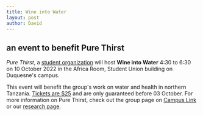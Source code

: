 ```yaml
---
title: Wine into Water  
layout: post
author: David
---
```

## an event to benefit Pure Thirst  
*Pure Thirst*, a [student organization](https://duq.campuslabs.com/engage/organization/duptc) will host **Wine into Water** 4:30 to 6:30 on 10 October 2022 in the Africa Room, Student Union building on Duquesne's campus.  

This event will benefit the group's work on water and health in northern Tanzania.  [Tickets are $25](https://commerce.cashnet.com/PURE?itemcode=PURE-THIRST2) and are only guaranteed before 03 October.  For more information on Pure Thirst, check out the group page on [Campus Link](https://duq.campuslabs.com/engage/organization/duptc) or our [research page](purethirst.html).   
